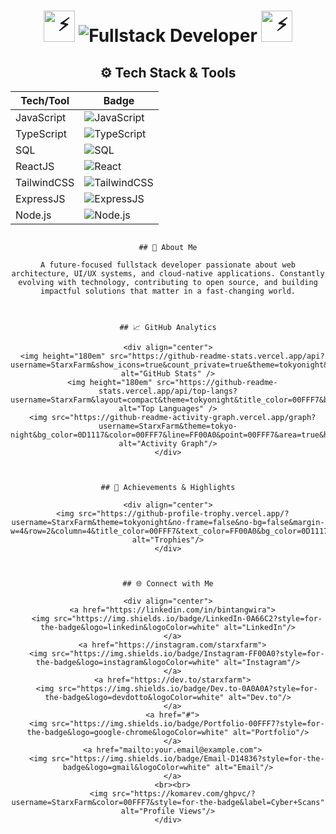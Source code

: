 <div align="center">

<!-- Futuristic Animated Header -->
<h1>
  <img src="https://raw.githubusercontent.com/StarxFarm/starxfarm-assets/main/cyber-glow.gif" width="50" alt="⚡"/>
  <img src="https://readme-typing-svg.demolab.com?font=Fira+Code&weight=700&size=35&duration=3000&pause=1000&color=00FFF7&center=true&vCenter=true&multiline=false&width=450&height=50&lines=Fullstack+Developer" alt="Fullstack Developer"/>
  <img src="https://raw.githubusercontent.com/StarxFarm/starxfarm-assets/main/cyber-glow.gif" width="50" alt="⚡"/>
</h1>




## ⚙️ Tech Stack & Tools

| Tech/Tool   | Badge                                                                                 |
|-------------|---------------------------------------------------------------------------------------|
| JavaScript  | ![JavaScript](https://img.shields.io/badge/-JavaScript-F7DF1E?logo=javascript&logoColor=black) |
| TypeScript  | ![TypeScript](https://img.shields.io/badge/-TypeScript-3178C6?logo=typescript&logoColor=white) |
| SQL         | ![SQL](https://img.shields.io/badge/-SQL-4479A1?logo=postgresql&logoColor=white)      |
| ReactJS     | ![React](https://img.shields.io/badge/-React-20232A?logo=react&logoColor=61DAFB)      |
| TailwindCSS | ![TailwindCSS](https://img.shields.io/badge/-TailwindCSS-06B6D4?logo=tailwindcss&logoColor=white) |
| ExpressJS   | ![ExpressJS](https://img.shields.io/badge/-ExpressJS-000000?logo=express&logoColor=white) |
| Node.js     | ![Node.js](https://img.shields.io/badge/-Node.js-339933?logo=node.js&logoColor=white) |

```

## 🤖 About Me

A future-focused fullstack developer passionate about web architecture, UI/UX systems, and cloud-native applications. Constantly evolving with technology, contributing to open source, and building impactful solutions that matter in a fast-changing world.



## 📈 GitHub Analytics

<div align="center">
  <img height="180em" src="https://github-readme-stats.vercel.app/api?username=StarxFarm&show_icons=true&count_private=true&theme=tokyonight&icon_color=00FFF7&title_color=00FFF7&bg_color=0D1117&border_color=00FFF7&border_radius=15" alt="GitHub Stats" />
  <img height="180em" src="https://github-readme-stats.vercel.app/api/top-langs?username=StarxFarm&layout=compact&theme=tokyonight&title_color=00FFF7&bg_color=0D1117&border_color=00FFF7&border_radius=15&langs_count=8" alt="Top Languages" />
  <img src="https://github-readme-activity-graph.vercel.app/graph?username=StarxFarm&theme=tokyo-night&bg_color=0D1117&color=00FFF7&line=FF00A0&point=00FFF7&area=true&hide_border=false&border_color=00FFF7&radius=15" alt="Activity Graph"/>
</div>



## 🧬 Achievements & Highlights

<div align="center">
  <img src="https://github-profile-trophy.vercel.app/?username=StarxFarm&theme=tokyonight&no-frame=false&no-bg=false&margin-w=4&row=2&column=4&title_color=00FFF7&text_color=FF00A0&bg_color=0D1117&border_color=00FFF7" alt="Trophies"/>
</div>



## 🌐 Connect with Me

<div align="center">
  <a href="https://linkedin.com/in/bintangwira">
    <img src="https://img.shields.io/badge/LinkedIn-0A66C2?style=for-the-badge&logo=linkedin&logoColor=white" alt="LinkedIn"/>
  </a>
  <a href="https://instagram.com/starxfarm">
    <img src="https://img.shields.io/badge/Instagram-FF00A0?style=for-the-badge&logo=instagram&logoColor=white" alt="Instagram"/>
  </a>
  <a href="https://dev.to/starxfarm">
    <img src="https://img.shields.io/badge/Dev.to-0A0A0A?style=for-the-badge&logo=devdotto&logoColor=white" alt="Dev.to"/>
  </a>
  <a href="#">
    <img src="https://img.shields.io/badge/Portfolio-00FFF7?style=for-the-badge&logo=google-chrome&logoColor=white" alt="Portfolio"/>
  </a>
  <a href="mailto:your.email@example.com">
    <img src="https://img.shields.io/badge/Email-D14836?style=for-the-badge&logo=gmail&logoColor=white" alt="Email"/>
  </a>
  <br><br>
  <img src="https://komarev.com/ghpvc/?username=StarxFarm&color=00FFF7&style=for-the-badge&label=Cyber+Scans" alt="Profile Views"/>
</div>



